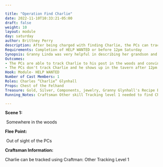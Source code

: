 ```yaml
---

title: "Operation Find Charlie"
date: 2022-11-10T10:33:21-05:00
draft: false
weight: 10
layout: module
day: saturday
author: Brittney Perry
description: After being charged with finding Charlie, the PCs can track him using Craftsman:Other[Level 1 or above] back to the cache of the Felhand, where he is standing guard. He will give up his post easily if found. At 12pm Saturday he will abandon his post if not found.
Requirements: Completion of HELP WANTED or before 12pm Saturday
Synopsis: Granny Linda was very helpful in describing her grandson and now the PCs are able to track Charlie to his hideout, the cache of the Felhand. Charlie is on guard duty at the cache and has been for the past three days. He ran out of drink early on in his duty, and is in desperate need of a bottle. The closer to noon it gets, the more anxious he gets and he will get increasingly agitated and short tempered, and will abandon his watch at 12 pm Saturday, making his way into the tavern in search of a bottle and maybe a card game. Unfortunately for Charlie, he is sober, outnumbered  and out-weaponed. He will try to bluff his way into getting them to leave and if that doesn't work, he will run rather than fight. The treasure is left unguarded and free for the taking if the PCs wish.
Outcomes:
- The PCs are able to track Charlie to his post in the woods and convince or threaten him into leaving his duty.
- The PCs don't track Charlie and he shows up in the tavern after 12pm Saturday [module failure, spawns module YOU FOUND CHARLIE]
Hook: Module- HELP WANTED
Number of Cast Members: 1
Roles: Charles “Charlie” Glynhall
Props: Chest of the Felhand
Treasure: Gold, Silver, Components, jewelry, Granny Glynhall's Recipe Book
Running_Notes: Craftsman Other skill Tracking level 1 needed to find Charlie

---
```

















**Scene 1:** 

​	Somewhere in the woods



**Flee Point:** 

​	Out of sight of the PCs 











**Craftsman Information:**

Charlie can be tracked using Craftman: Other Tracking Level 1















